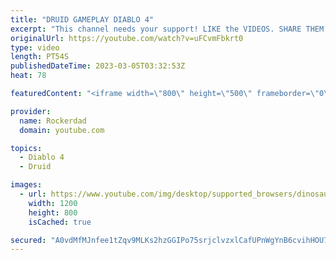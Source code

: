 ```yaml
---
title: "DRUID GAMEPLAY DIABLO 4"
excerpt: "This channel needs your support! LIKE the VIDEOS. SHARE THEM. SUBSCRIBE. COMMENT! Join our Discord Server!"
originalUrl: https://youtube.com/watch?v=uFCvmFbkrt0
type: video
length: PT54S
publishedDateTime: 2023-03-05T03:32:53Z
heat: 78

featuredContent: "<iframe width=\"800\" height=\"500\" frameborder=\"0\" src=\"https://www.youtube.com/embed/uFCvmFbkrt0\" allow=\"accelerometer; autoplay; encrypted-media; gyroscope; picture-in-picture\" allowfullscreen></iframe>"

provider:
  name: Rockerdad
  domain: youtube.com

topics:
  - Diablo 4
  - Druid

images:
  - url: https://www.youtube.com/img/desktop/supported_browsers/dinosaur.png
    width: 1200
    height: 800
    isCached: true

secured: "A0vdMfMJnfee1tZqv9MLKs2hzGGIPo75srjclvzxlCafUPnWgYnB6cvihHOU7BMS2QGHz1ckitwOlk9v/18hQG6P9hN5jpneXg/5WHZ7kojyH7g9DMI0+bxFf0ZhezzGP1c68u5ZUqoLHGtC1+bMvROnntpG3RIDGAwqE6I2kALFJ6q/WcjZzViVqKzUt7kpwX0u60wvVU7fhltFU5JzTi06KSJzRMxVF7wZLiqyA3G6/WPW9X7VheHAA63CXDjuTfl0pnV6KGtQyeRSddztq3n3RfdWFX4wWV7pDx5m+i//zkbyg5IBboonLiCQIime+GBQVOgFfAWncrHzJqAeZzRphpwGv2tr7nTKIad5JHWMhwS/WltEFG8MfiPxSKZ2rJujHxal/lxv3uZT9FGDVIg3pA2LKqmp9SDSeG4p1mU=;uaHNIlrdnjYqRHRvfMhlxw=="
---
```


